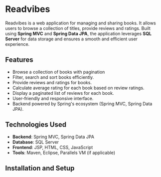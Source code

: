 # Readvibes

Readvibes is a web application for managing and sharing books. It allows users to browse a collection of titles, provide reviews and ratings. Built using **Spring MVC** and **Spring Data JPA**, the application leverages **SQL Server** for data storage and ensures a smooth and efficient user experience.

## Features

- Browse a collection of books with pagination
- Filter, search and sort books efficiently.
- Provide reviews and ratings for books.
- Calculate average rating for each book based on review ratings.
- Display a paginated list of reviews for each book.
- User-friendly and responsive interface.
- Backend powered by Spring's ecosystem (Spring MVC, Spring Data JPA).

## Technologies Used

- **Backend**: Spring MVC, Spring Data JPA
- **Database**: SQL Server
- **Frontend**: JSP, HTML, CSS, JavaScript
- **Tools**: Maven, Eclipse, Parallels VM (if applicable)

## Installation and Setup

